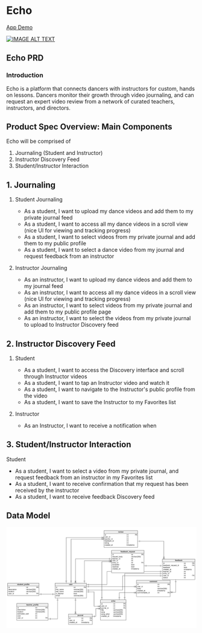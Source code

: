 # Echo
[App Demo](https://www.youtube.com/watch?v=NLsKYH5lfFY)

[![IMAGE ALT TEXT](http://img.youtube.com/vi/NLsKYH5lfFY/0.jpg)](http://www.youtube.com/watch?v=NLsKYH5lfFY "Video Title")

## Echo PRD

### Introduction

Echo is a platform that connects dancers with instructors for custom, hands on lessons. Dancers monitor their growth through video journaling, and can request an expert video review from a network of curated teachers, instructors, and directors.

## Product Spec Overview: Main Components

Echo will be comprised of 

1. Journaling (Student and Instructor)
2. Instructor Discovery Feed
3. Student/Instructor Interaction

## 1. Journaling 

1. Student Journaling
    * As a student, I want to upload my dance videos and add them to my private journal feed
    * As a student, I want to access all my dance videos in a scroll view (nice UI for viewing and tracking progress)
    * As a student, I want to select videos from my private journal and add them to my public profile
    * As a student, I want to select a dance video from my journal and request feedback from an instructor

2. Instructor Journaling 
    * As an instructor, I want to upload my dance videos and add them to my journal feed
    * As an instructor, I want to access all my dance videos in a scroll view (nice UI for viewing and tracking progress)
    * As an instructor, I want to select videos from my private journal and add them to my public profile page   
     * As an instructor, I want to select the videos from my private journal to upload to Instructor Discovery feed
   

## 2. Instructor Discovery Feed

1. Student
    * As a student, I want to access the Discovery interface and scroll through Instructor videos 
    * As a student, I want to tap an Instructor video and watch it
    * As a student, I want to navigate to the Instructor's public profile from the video 
    * As a student, I want to save the Instructor to my Favorites list

2. Instructor 
    * As an Instructor, I want to receive a notification when 

## 3. Student/Instructor Interaction

Student
* As a student, I want to select a video from my private journal, and request feedback from an instructor in my Favorites list
* As a student, I want to receive confirmation that my request has been received by the instructor
* As a student, I want to receive feedback
Discovery feed

## Data Model
![Echo Schema](/echo_data_model.png)
